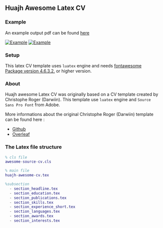 ## Huajh Awesome Latex CV  


### Example

An example output pdf can be found [here](http://huajh7.com/cv/junhaohua_cv_en.pdf)

[![Example](http://huajh7.com/img/cv/awesome-cv-1.png)](http://huajh7.com/cv/junhaohua_cv_en.pdf)
[![Example](http://huajh7.com/img/cv/awesome-cv-2.png)](http://huajh7.com/cv/junhaohua_cv_en.pdf)


### Setup 

This latex CV template uses `luatex` engine and needs [fontawesome Package version 4.6.3.2.](http://www.ctan.org/tex-archive/fonts/fontawesome) or higher version.

### About

Huajh awesome Latex CV was originally based on a CV template created by Christophe Roger (Darwiin). This template use `luatex` engine and `Source Sans Pro Font` from Adobe.

More informations about the original Christophe Roger (Darwiin) template can be found here :

   -  [ Github ](https://github.com/darwiin/awesome-neue-latex-cv)
   -  [ Overleaf ](https://www.overleaf.com/latex/templates/awesome-source-cv/wrdjtkkytqcw)   


### The Latex file structure

```matlab
% cls file
awesome-source-cv.cls   

% main file
huajh-awesome-cv.tex

%subsection
  - section_headline.tex
  - section_education.tex
  - section_publications.tex
  - section_skills.tex
  - section_experience_short.tex
  - section_languages.tex
  - section_awards.tex
  - section_interests.tex
```